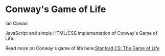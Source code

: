 Conway's Game of Life
=====================
Ian Cowan

JavaScript and simple HTML/CSS implementation of Conway's Game of Life.

Read more on Conway's game of life here:[Stanford CS: The Game of Life](https://cs.stanford.edu/people/eroberts/courses/soco/projects/2001-02/cellular-automata/index.html)

